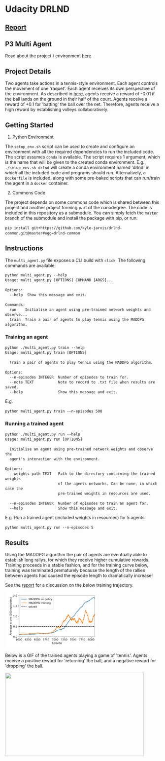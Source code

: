 # Udacity DRLND

## [Report](./Report.md)

## P3 Multi Agent
Read about the project / environment [here](./UdacityP3MultiAgent.md).

## Project Details

Two agents take actions in a tennis-style environment. Each agent controls the movement
of one 'raquet'. Each agent receives its own perspective of the environment.
As described in [here](./UdacityP3MultiAgent.md), agents receive a reward of -0.01
if the ball lands on the ground in their half of the court. Agents receive a reward
of +0.1 for 'batting' the ball over the net. Therefore, agents receive a high reward
by establishing volleys collaboratively.

## Getting Started
1. Python Environment

The `setup_env.sh` script can be used to create and configure an environment with all the required dependencies to run the included code. The script assumes `conda` is available. The script requires 1 argument, which is the name that will be given to the created conda environment. E.g. `./setup_env.sh drlnd` will create a conda environment named 'drlnd' in which all the included code and programs should run. Alternatively, 
a `Dockerfile` is included, along with some pre-baked scripts that can run/train
the agent in a `docker` container.

2. Commons Code

The project depends on some commons code which is shared between this project and
another project forming part of the nanodegree. The code is included in this
repository as a submodule. You can simply fetch the `master` branch of the submodule
and install the package with pip, or run:

`pip install git+https://github.com/kyle-jarvis/drlnd-common.git@master#egg=drlnd-common`

## Instructions
The `multi_agent.py` file exposes a CLI build with `click`. The following
commands are available:

```
python multi_agent.py --help
Usage: multi_agent.py [OPTIONS] COMMAND [ARGS]...

Options:
  --help  Show this message and exit.

Commands:
  run    Initialise an agent using pre-trained network weights and observe...
  train  Train a pair of agents to play tennis using the MADDPG algorithm.
```

### Training an agent

```
python ./multi_agent.py train --help
Usage: multi_agent.py train [OPTIONS]

  Train a pair of agents to play tennis using the MADDPG algorithm.

Options:
  --n-episodes INTEGER  Number of episodes to train for.
  --note TEXT           Note to record to .txt file when results are saved.
  --help                Show this message and exit.
```

E.g.

`python multi_agent.py train --n-episodes 500`

### Running a trained agent

```
python ./multi_agent.py run --help
Usage: multi_agent.py run [OPTIONS]

  Initialise an agent using pre-trained network weights and observe the
  agent's interaction with the environment.

Options:
  --weights-path TEXT   Path to the directory containing the trained weights
                        of the agents networks. Can be none, in which case the
                        pre-trained weights in resources are used.

  --n-episodes INTEGER  Number of episodes to train an agent for.
  --help                Show this message and exit.
```

E.g. Run a trained agent (included weights in resources) for 5 agents.

`python multi_agent.py run --n-episodes 5`

## Results

Using the MADDPG algorithm the pair of agents are eventually able to establish
long rallys, for which they receive higher cumulative rewards. Training proceeds
in a stable fashion, and for the training curve below, training was terminated prematurely
because the length of the rallies between agents had caused the episode length to
dramatically increase!

See the [report](Report.md) for a discussion on the below training trajectory.

<img src = "./resources/results.png" width="300"/>

Below is a GIF of the trained agents playing a game of 'tennis'. Agents receive a positive reward for 'returning' the ball, and a negative reward for 'dropping' the ball.

<img src = "./resources/Tennis.gif" width="450" height=270/>

